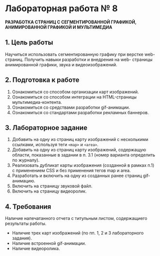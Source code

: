 # Лабораторная работа № 8

**РАЗРАБОТКА СТРАНИЦ С СЕГМЕНТИРОВАННОЙ ГРАФИКОЙ, АНИМИРОВАННОЙ ГРАФИКОЙ И МУЛЬТИМЕДИА**

## 1. Цель работы
Научиться использовать сегментированную графику при верстке web-страниц. Получить навыки разработки и внедрения на web- страницы анимированной графики, звука и видеоизображений.

## 2. Подготовка к работе
1. Ознакомиться со способом организации карт изображений.
2. Ознакомиться со способом интеграции на HTML-страницы мультимедиа-контента.
3. Ознакомиться со средствами разработки gif-анимации.
4. Ознакомиться со стандартами разработки рекламных баннеров.

## 3. Лабораторное задание
1. Добавить на одну из страниц карту изображений с несколькими ссылками, используя теги `<map>` и `<area>`.
2. Добавить на одну из страниц карту изображений, содержащую области, показанные в задании в п. 3.1 (номер варианта определить по журналу).
3. Реализовать дубликат карты изображения (созданной в рамках п.1) с применением CSS и без применения тегов map и area.
4. Разработать и включить на одну из созданных ранее страниц gif-анимацию.
5. Включить на страницу звуковой файл.
6. Включить на страницу видеоролик.

## 4. Требования
Наличие напечатанного отчета с титульным листом, содержащиего результаты работы.
- Наличие трех карт изображений (по пп. 1, 2 и 3 лабораторного задания).
- Наличие встроенной gif-анимации. 
- Наличие видеоролика.